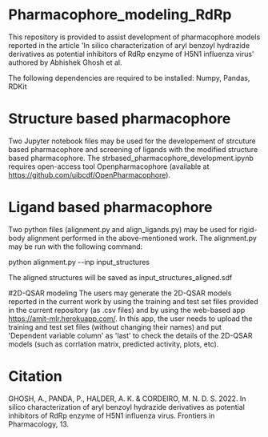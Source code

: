 # Pharmacophore_modeling_RdRp
This repository is provided to assist development of pharmacophore models reported in the article 'In silico characterization of aryl benzoyl hydrazide derivatives as potential inhibitors of RdRp enzyme of H5N1 influenza virus' authored by Abhishek Ghosh et al.

The following dependencies are required to be installed: Numpy, Pandas, RDKit

# Structure based pharmacophore
Two Jupyter notebook files may be used for the developement of strcuture based pharmacophore and screening of ligands with the modified structure based pharmacophore. The strbased_pharmacophore_development.ipynb requires open-access tool Openpharmacophore (available at https://github.com/uibcdf/OpenPharmacophore).
# Ligand based pharmacophore
Two python files (alignment.py and align_ligands.py) may be used for rigid-body alignment performed in the above-mentioned work. The alignment.py may be run with the following command:

python alignment.py --inp input_structures

The aligned structures will be saved as input_structures_aligned.sdf

#2D-QSAR modeling
The users may generate the 2D-QSAR models reported in the current work by using the training and test set files provided in the current repository (as .csv files) and by using the web-based app https://amit-mlr.herokuapp.com/. In this app, the user needs to upload the training and test set files (without changing their names) and put 'Dependent variable column' as 'last' to check the details of the 2D-QSAR models (such as corrlation matrix, predicted activity, plots, etc).

# Citation
GHOSH, A., PANDA, P., HALDER, A. K. & CORDEIRO, M. N. D. S. 2022. In silico characterization of aryl benzoyl hydrazide derivatives as potential inhibitors of RdRp enzyme of H5N1 influenza virus. Frontiers in Pharmacology, 13.

